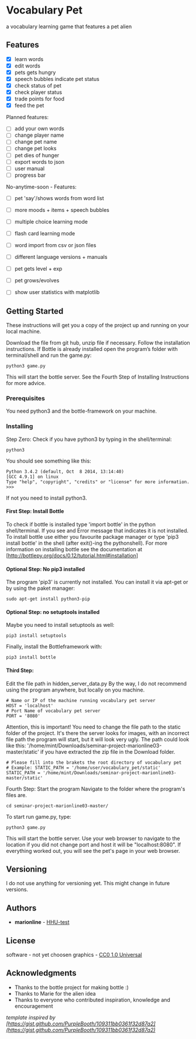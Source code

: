 # Vocabulary Pet
a vocabulary learning game that features a pet alien

## Features ##

- [x] learn words
- [x] edit words
- [x] pets gets hungry
- [x] speech bubbles indicate pet status
- [x] check status of pet
- [x] check player status
- [x] trade points for food
- [x] feed the pet

Planned features:
- [ ] add your own words
- [ ] change player name
- [ ] change pet name
- [ ] change pet looks
- [ ] pet dies of hunger
- [ ] export words to json
- [ ] user manual
- [ ] progress  bar

No-anytime-soon - Features:
- [ ] pet 'say'/shows words from word list
- [ ] more moods + items + speech bubbles
- [ ] multiple choice learning mode
- [ ] flash card learning mode
- [ ] word import from csv or json files 
- [ ] different language versions + manuals 
- [ ] pet gets level + exp
- [ ] pet grows/evolves 
- [ ] show user statistics with matplotlib


## Getting Started
These instructions will get you a copy of the project up and running on your local machine.

Download the file from git hub, unzip file if necessary. Follow the installation instructions. 
If Bottle is already installed open the program’s folder with terminal/shell and run the game.py:
```
python3 game.py
```
This will start the bottle server. See the Fourth Step of Installing Instructions for more advice.
 
### Prerequisites
You need python3 and the bottle-framework on your machine.

### Installing
Step Zero:
Check if you have python3 by typing in the shell/terminal:
```
python3
```
You should see something like this:
```
Python 3.4.2 (default, Oct  8 2014, 13:14:40) 
[GCC 4.9.1] on linux
Type "help", "copyright", "credits" or "license" for more information.
>>> 
```
If not you need to install python3.

#### First Step: Install Bottle
To check if bottle is installed type 'import bottle' in the python shell/terminal.
If you see and Error message that indicates it is not installed. To install bottle use either you favourite package manager or type 'pip3 install bottle' in the shell (after exit()-ing the pythonshell). 
For more information on installing bottle see the documentation at [http://bottlepy.org/docs/0.12/tutorial.html#installation]

#### Optional Step: No pip3 installed
The program 'pip3' is currently not installed. You can install it via apt-get or by using the paket manager:
```
sudo apt-get install python3-pip
```
#### Optional Step: no setuptools installed
Maybe you need to install setuptools as well:
```
pip3 install setuptools
```

Finally, install the Bottleframework with:
```
pip3 install bottle
```

#### Third Step:
Edit the file path in hidden_server_data.py By the way, I do not recommend using the program anywhere, but locally on you machine.
```
# Name or IP of the machine running vocabulary pet server
HOST = 'localhost' 
# Port Name of vocabulary pet server
PORT = '8080'
```
Attention, this is important! 
You need to change the file path to the static folder of the project. It's there the server looks for images, with an incorrect file path the program will start, but it will look very ugly.
The path could look like this: '/home/mint/Downloads/seminar-project-marionline03-master/static' if you have extracted the zip file in the Download folder.
```
# Please fill into the brakets the root directory of vocabulary pet
# Example: STATIC_PATH = '/home/user/vocabulary_pet/static'
STATIC_PATH = '/home/mint/Downloads/seminar-project-marionline03-master/static'
```
Fourth Step: Start the program
Navigate to the folder where the program's files are.
```
cd seminar-project-marionline03-master/
```
To start run game.py, type:
```
python3 game.py
```
This will start the bottle server. Use your web browser to navigate to the location if you did not change port and host it will be "localhost:8080". If everything worked out, you will see the pet's page in your web browser.

## Versioning
I do  not use anything for versioning yet. 
This might change in future versions. 

## Authors
* **marionline** - [HHU-test](https://github.com/HHU-test)

## License
software - not yet choosen
graphics - [CC0 1.0 Universal](https://creativecommons.org/publicdomain/zero/1.0/)

## Acknowledgments
* Thanks to the bottle project for making bottle :)
* Thanks to Marie for the alien idea
* Thanks to everyone who contributed inspiration, knowledge and encouragement

*template inspired by [https://gist.github.com/PurpleBooth/109311bb0361f32d87a2](https://gist.github.com/PurpleBooth/109311bb0361f32d87a2)*
